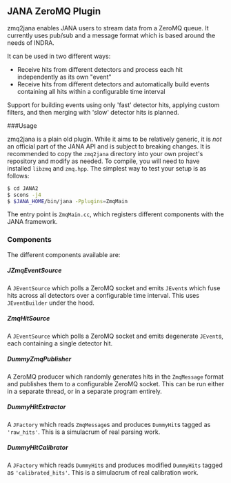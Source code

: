 
## JANA ZeroMQ Plugin

zmq2jana enables JANA users to stream data from a ZeroMQ queue. It currently uses pub/sub and a message format which is 
based around the needs of INDRA.

It can be used in two different ways:
* Receive hits from different detectors and process each hit independently as its own "event"
* Receive hits from different detectors and automatically build events containing all hits within a configurable time 
interval

Support for building events using only 'fast' detector hits, applying custom filters, and then merging with 'slow'
detector hits is planned.


###Usage

zmq2jana is a plain old plugin. While it aims to be relatively generic, it is _not_ an official part of the JANA
API and is subject to breaking changes. It is recommended to copy the `zmq2jana` directory into your own project's 
repository and modify as needed. To compile, you will need to have installed `libzmq` and `zmq.hpp`. The simplest 
way to test your setup is as follows:

```bash
$ cd JANA2
$ scons -j4
$ $JANA_HOME/bin/jana -Pplugins=ZmqMain
```

The entry point is `ZmqMain.cc`, which registers different components with the JANA framework.

### Components

The different components available are:


##### JZmqEventSource
A `JEventSource` which polls a ZeroMQ socket and emits `JEvent`s which fuse hits across all detectors over a 
configurable time interval. This uses `JEventBuilder` under the hood.

##### ZmqHitSource
A `JEventSource` which polls a ZeroMQ socket and emits degenerate `JEvent`s, each containing a single detector hit.

##### DummyZmqPublisher
A ZeroMQ producer which randomly generates hits in the `ZmqMessage` format and publishes them to a configurable
ZeroMQ socket. This can be run either in a separate thread, or in a separate program entirely.

##### DummyHitExtractor
A `JFactory` which reads `ZmqMessage`s and produces `DummyHit`s tagged as `'raw_hits'`. This is a simulacrum of 
real parsing work.

##### DummyHitCalibrator
A `JFactory` which reads `DummyHit`s and produces modified `DummyHits` tagged as `'calibrated_hits'`. This is a 
simulacrum of real calibration work.



